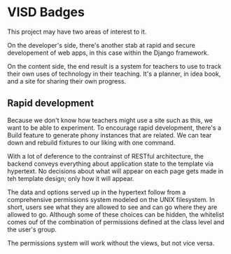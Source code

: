 # VISD Badges

This project may have two areas of interest to it.

On the developer's side, there's another stab at rapid and secure developement of web apps, in this case within the Django framework.

On the content side, the end result is a system for teachers to use to track their own uses of technology in their teaching. It's a planner, in idea book, and a site for sharing their own progress.

## Rapid development

Because we don't know how teachers might use a site such as this, we want to be able to experiment. To encourage rapid development, there's a Build feature to generate phony instances that are related. We can tear down and rebuild fixtures to our liking with one command.

With a lot of deference to the contrainst of RESTful architecture, the backend conveys everything about application state to the template via hypertext. No decisions about what will appear on each page gets made in teh template design; only how it will appear.

The data and options served up in the hypertext follow from a comprehensive permissions system modeled on the UNIX filesystem. In short, users see what they are allowed to see and can go where they are allowed to go. Although some of these choices can be hidden, the whitelist comes ouf of the combination of permissions defined at the class level and the user's group.

The permissions system will work without the views, but not vice versa.